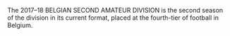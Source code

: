 The 2017–18 BELGIAN SECOND AMATEUR DIVISION is the second season of the division in its current format, placed at the fourth-tier of football in Belgium.
